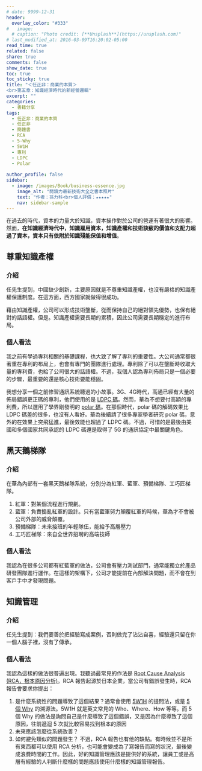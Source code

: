 ```yaml
---
# date: 9999-12-31
header:
  overlay_color: "#333"
#   image: 
  # caption: "Photo credit: [**Unsplash**](https://unsplash.com)"
# last_modified_at: 2016-03-09T16:20:02-05:00
read_time: true
related: false
share: true
comments: false
show_date: true
toc: true
toc_sticky: true
title: "＜任正非：商業的本質＞
<br>第五章：知識經濟時代的新經營邏輯"
excerpt: ""
categories:
  - 書籍分享
tags:
  - 任正非：商業的本質
  - 任正非
  - 簡體書
  - RCA
  - 5-Why
  - 5W1H
  - 專利
  - LDPC
  - Polar
  
author_profile: false
sidebar:
  - image: /images/Book/business-essence.jpg
    image_alt: "閱讀力最新技術大全之書本照片"
    text: "作者：孫力科<br>個人評價：★★★★★"
    nav: sidebar-sample
---
```

在過去的時代，資本的力量大於知識，資本操作對於公司的營運有著很大的影響。然而，**在知識經濟時代中，知識雇用資本，知識產權和技術訣竅的價值和支配力超過了資本，資本只有依附於知識殘能保值和增值**。

## 尊重知識產權
### 介紹
任先生提到，中國缺少創新，主要原因就是不尊重知識產權，也沒有嚴格的知識產權保護制度。在這方面，西方國家就做得很成功。

藉由知識產權，公司可以形成技術壟斷，從而保持自己的絕對領先優勢，也保有絕對的話語權。但是。知識產權需要長期的累積，因此公司需要長期穩定的進行布局。

### 個人看法
我之前有學過專利相關的基礎課程，也大致了解了專利的重要性。大公司通常都很著重在專利的布局上，也會有專門的團隊進行處理。專利除了可以在壟斷時收取大量的專利費，也給了公司很大的話語權。不過，我個人認為專利佈局只是一個必要的步驟，最重要的還是核心技術要能穩固。

我想分享一個之前修習通訊系統聽過的小故事。3G、4G時代，高通已經有大量的佈局錯誤更正碼的專利，他們使用的是 [LDPC 碼](https://en.wikipedia.org/wiki/Low-density_parity-check_code)。然而，華為不想要付高額的專利費，所以選用了學界剛發明的 [polar 碼](https://en.wikipedia.org/wiki/Polar_code_(coding_theory))。在那個時代，polar 碼的解碼效果比 LDPC 碼差的很多，也沒有人看好。華為後續請了很多專家學者研究 polar 碼，意外的在效果上突飛猛進，最後效能也超過了 LDPC 碼。不過，可惜的是最後由美國和多個國家共同承認的 LDPC 碼還是取得了 5G 的通訊協定中最關鍵角色。

## 黑天鵝梯隊
### 介紹
在華為內部有一套黑天鵝梯隊系統，分別分為紅軍、藍軍、預備梯隊、工巧匠梯隊。
1. 紅軍：對某個流程進行規劃。
2. 藍軍：負責搗亂紅軍的設計。只有當藍軍努力顛覆紅軍的時候，華為才不會被公司外部的威脅顛覆。
3. 預備梯隊：未來接班的年輕隊伍，能給予高層壓力
4. 工巧匠梯隊：來自全世界招聘的高端技師

### 個人看法
我認為在很多公司都有紅藍軍的做法，公司會有壓力測試部門，通常能獨立於產品研發團隊進行運作。在這樣的架構下，公司才能提前在內部解決問題，而不會在到客戶手中才發現問題。

## 知識管理
### 介紹
任先生提到：我們要善於把經驗寫成案例，否則做完了沾沾自喜，經驗還只留在你一個人腦子裡，沒有了傳承。

### 個人看法
我認為這樣的做法很普遍出現。我聽過最常見的作法是 [Root Cause Analysis (RCA，根本原因分析)](https://en.wikipedia.org/wiki/Root_cause_analysis)。RCA 報告起源於日本企業，當公司有錯誤發生時，RCA 報告會要求你提出：
1. 是什麼系統性的問題導致了這個結果？通常會使用 [5W1H](https://en.wikipedia.org/wiki/Five_Ws) 的提問法，或是 [5 個 Why](https://en.wikipedia.org/wiki/Five_whys) 的溯源法。5W1H 就是英文常見的 Who、Where、How 等等。而 5 個 Why 的做法是詢問自己是什麼導致了這個錯誤，又是因為什麼導致了這個原因，往前遞迴 5 次就比較容易找到根本的原因
2. 未來應該怎麼從系統改善？
3. 如何避免類似的問題發生？
不過，RCA 報告也有他的缺點。有時候並不是所有東西都可以使用 RCA 分析，也可能會變成為了寫報告而寫的狀況，最後變成浪費時間的工作。因此，好的知識管理應該是提供好的系統，讓員工或是高層有經驗的人判斷什麼樣的問題應該使用什麼樣的知識管理報告。